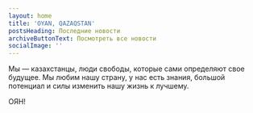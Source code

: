 ```yaml
---
layout: home
title: 'OYAN, QAZAQSTAN'
postsHeading: Последние новости
archiveButtonText: Посмотреть все новости
socialImage: ''
---
```

Мы — казахстанцы, люди свободы, которые сами определяют свое будущее. Мы любим нашу страну, у нас есть знания, большой потенциал и силы изменить нашу жизнь к лучшему.

ОЯН!
